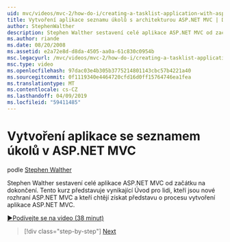 ```yaml
---
uid: mvc/videos/mvc-2/how-do-i/creating-a-tasklist-application-with-aspnet-mvc
title: Vytvoření aplikace seznamu úkolů s architekturou ASP.NET MVC | Dokumentace Microsoftu
author: StephenWalther
description: Stephen Walther sestavení celé aplikace ASP.NET MVC od začátku na dokončení. Tento kurz představuje vynikající Úvod pro uživatele, kteří začínají s ASP.NET MV...
ms.author: riande
ms.date: 08/20/2008
ms.assetid: e2a72e8d-d8da-4505-aa0a-61c830c0954b
msc.legacyurl: /mvc/videos/mvc-2/how-do-i/creating-a-tasklist-application-with-aspnet-mvc
msc.type: video
ms.openlocfilehash: 97dac03e4b305b3775214801143cbc57b4221a40
ms.sourcegitcommit: 0f1119340e4464720cfd16d0ff15764746ea1fea
ms.translationtype: MT
ms.contentlocale: cs-CZ
ms.lasthandoff: 04/09/2019
ms.locfileid: "59411485"
---
```

# <a name="creating-a-tasklist-application-with-aspnet-mvc"></a>Vytvoření aplikace se seznamem úkolů v ASP.NET MVC

podle [Stephen Walther](https://github.com/StephenWalther)

Stephen Walther sestavení celé aplikace ASP.NET MVC od začátku na dokončení. Tento kurz představuje vynikající Úvod pro lidi, kteří jsou nové rozhraní ASP.NET MVC a kteří chtějí získat představu o procesu vytvoření aplikace ASP.NET MVC.

[&#9654;Podívejte se na video (38 minut)](https://channel9.msdn.com/Blogs/ASP-NET-Site-Videos/creating-a-tasklist-application-with-aspnet-mvc)

> [!div class="step-by-step"]
> [Next](creating-a-movie-database-application-in-15-minutes-with-aspnet-mvc.md)
